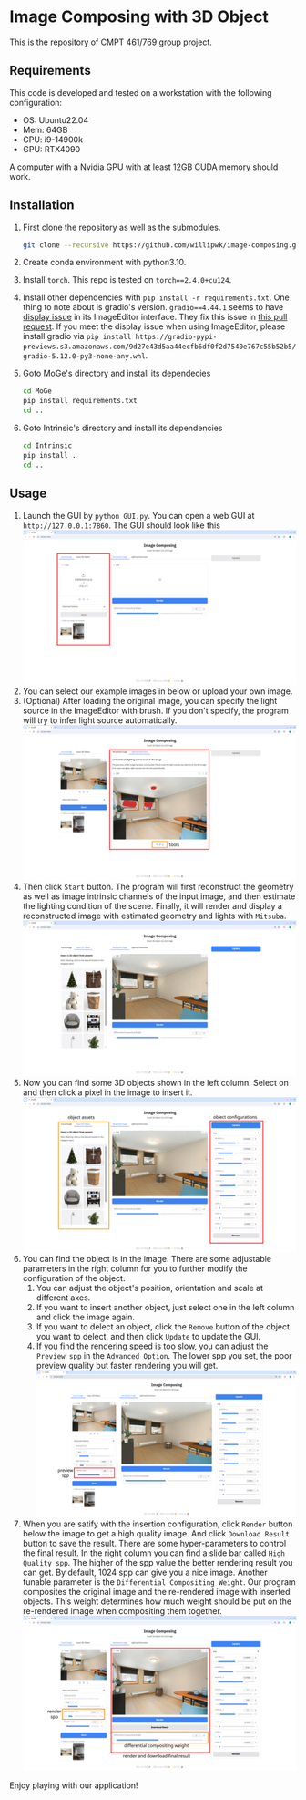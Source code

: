 # Image Composing with 3D Object

This is the repository of CMPT 461/769 group project.

## Requirements
This code is developed and tested on a workstation with the following configuration:
* OS: Ubuntu22.04
* Mem: 64GB
* CPU: i9-14900k
* GPU: RTX4090

A computer with a Nvidia GPU with at least 12GB CUDA memory should work.

## Installation

1. First clone the repository as well as the submodules.

    ```bash
    git clone --recursive https://github.com/willipwk/image-composing.git
    ```
2. Create conda environment with python3.10.
3. Install `torch`. This repo is tested on `torch==2.4.0+cu124`.
4. Install other dependencies with `pip install -r requirements.txt`. One thing to note about is gradio's version. `gradio==4.44.1` seems to have [display issue](https://github.com/gradio-app/gradio/issues/9305) in its ImageEditor interface. They fix this issue in [this pull request](https://github.com/gradio-app/gradio/pull/10357). If you meet the display issue when using ImageEditor, please install gradio via `pip install https://gradio-pypi-previews.s3.amazonaws.com/9d27e43d5aa44ecfb6df0f2d7540e767c55b52b5/gradio-5.12.0-py3-none-any.whl`.
5. Goto MoGe's directory and install its dependecies
    ```bash
    cd MoGe
    pip install requirements.txt
    cd ..
    ```
6. Goto Intrinsic's directory and install its dependencies
    ```bash
    cd Intrinsic
    pip install .
    cd ..
    ```
## Usage
1. Launch the GUI by `python GUI.py`. You can open a web GUI at `http://127.0.0.1:7860`. The GUI should look like this
    ![open](./assets/media/open_gui_inkscape.svg)
2. You can select our example images in below or upload your own image.
3. (Optional) After loading the original image, you can specify the light source in the ImageEditor with brush. If you don't specify, the program will try to infer light source automatically.
    ![draw](./assets/media/draw_light_inkscape.svg)
4. Then click `Start` button. The program will first reconstruct the geometry as well as image intrinsic channels of the input image, and then estimate the lighting condition of the scene. Finally, it will render and display a reconstructed image with estimated geometry and lights with `Mitsuba`.
    ![reconstruct](./assets/media/reconstruct_image.png)
5. Now you can find some 3D objects shown in the left column. Select on and then click a pixel in the image to insert it.
    ![insert](./assets/media/click_insert_inkscape.svg)
6. You can find the object is in the image. There are some adjustable parameters in the right column for you to further modify the configuration of the object.
   1. You can adjust the object's position, orientation and scale at different axes.
   2. If you want to insert another object, just select one in the left column and click the image again.
   3. If you want to delect an object, click the `Remove` button of the object you want to delect, and then click `Update` to update the GUI.
   4. If you find the rendering speed is too slow, you can adjust the  `Preview spp` in the `Advanced Option`. The lower spp you set, the poor preview quality but faster rendering you will get.
   ![preview](./assets/media/preview_spp_inkscape.svg)
7. When you are satify with the insertion configuration, click `Render` button below the image to get a high quality image. And click `Download Result` button to save the result. There are some hyper-parameters to control the final result. In the right column you can find a slide bar called `High Quality spp`. The higher of the spp value the better rendering result you can get. By default, 1024 spp can give you a nice image. Another tunable parameter is the `Differential Compositing Weight`. Our program composites the original image and the re-rendered image with inserted objects. This weight determines how much weight should be put on the re-rendered image when compositing them together.
    ![Result](./assets/media/render_result_inkscape.svg)

Enjoy playing with our application!
    
